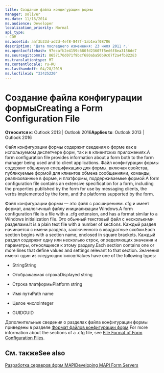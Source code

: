 ```yaml
---
title: Создание файла конфигурации формы
manager: soliver
ms.date: 11/16/2014
ms.audience: Developer
localization_priority: Normal
api_type:
- COM
ms.assetid: aaf3b33d-ad2d-4ef8-847f-1ab1eaf08706
description: 'Дата последнего изменения: 23 июля 2011 г.'
ms.openlocfilehash: 97ecafb2e4159c680fd23607f5ed6f8ea3156de7
ms.sourcegitcommit: 8657170d071f9bcf680aba50b9c07f2a4fb82283
ms.translationtype: MT
ms.contentlocale: ru-RU
ms.lasthandoff: 04/28/2019
ms.locfileid: "33425220"
---
```

# <a name="creating-a-form-configuration-file"></a><span data-ttu-id="2c3f5-103">Создание файла конфигурации формы</span><span class="sxs-lookup"><span data-stu-id="2c3f5-103">Creating a Form Configuration File</span></span>

  
  
<span data-ttu-id="2c3f5-104">**Относится к**: Outlook 2013 | Outlook 2016</span><span class="sxs-lookup"><span data-stu-id="2c3f5-104">**Applies to**: Outlook 2013 | Outlook 2016</span></span> 
  
<span data-ttu-id="2c3f5-105">Файл конфигурации формы содержит сведения о форме как в используемом диспетчере форм, так и в клиентских приложениях.</span><span class="sxs-lookup"><span data-stu-id="2c3f5-105">A form configuration file provides information about a form both to the form manager being used and to client applications.</span></span> <span data-ttu-id="2c3f5-106">Файл конфигурации формы содержит обширную спецификацию для формы, включая свойства, публикуемые формой для клиентов обмена сообщениями, команды, реализованные в форме, и платформы, поддерживаемые формой.</span><span class="sxs-lookup"><span data-stu-id="2c3f5-106">A form configuration file contains an extensive specification for a form, including the properties published by the form for use by messaging clients, the verbs implemented by the form, and the platforms supported by the form.</span></span>
  
<span data-ttu-id="2c3f5-107">Файл конфигурации формы — это файл с расширением. cfg и имеет формат, аналогичный файлу инициализации Windows.</span><span class="sxs-lookup"><span data-stu-id="2c3f5-107">A form configuration file is a file with a .cfg extension, and has a format similar to a Windows initialization file.</span></span> <span data-ttu-id="2c3f5-108">Это обычный текстовый файл с несколькими разделами.</span><span class="sxs-lookup"><span data-stu-id="2c3f5-108">It is a plain text file with a number of sections.</span></span> <span data-ttu-id="2c3f5-109">Каждый раздел начинается с имени раздела, заключенного в квадратные скобки.</span><span class="sxs-lookup"><span data-stu-id="2c3f5-109">Each section begins with a section name, enclosed in square brackets.</span></span> <span data-ttu-id="2c3f5-110">Каждый раздел содержит одну или несколько строк, определяющих значения и параметры, относящиеся к этому разделу.</span><span class="sxs-lookup"><span data-stu-id="2c3f5-110">Each section contains one or more lines that define values and settings relevant to that section.</span></span> <span data-ttu-id="2c3f5-111">Значения имеют один из следующих типов:</span><span class="sxs-lookup"><span data-stu-id="2c3f5-111">Values have one of the following types:</span></span>
  
- <span data-ttu-id="2c3f5-112">String</span><span class="sxs-lookup"><span data-stu-id="2c3f5-112">String</span></span>
    
- <span data-ttu-id="2c3f5-113">Отображаемая строка</span><span class="sxs-lookup"><span data-stu-id="2c3f5-113">Displayed string</span></span>
    
- <span data-ttu-id="2c3f5-114">Строка платформы</span><span class="sxs-lookup"><span data-stu-id="2c3f5-114">Platform string</span></span>
    
- <span data-ttu-id="2c3f5-115">Имя пути</span><span class="sxs-lookup"><span data-stu-id="2c3f5-115">Path name</span></span>
    
- <span data-ttu-id="2c3f5-116">Целое число</span><span class="sxs-lookup"><span data-stu-id="2c3f5-116">Integer</span></span>
    
- <span data-ttu-id="2c3f5-117">GUID</span><span class="sxs-lookup"><span data-stu-id="2c3f5-117">GUID</span></span>
    
<span data-ttu-id="2c3f5-118">Дополнительные сведения о разделах файла конфигурации формы приведены в разделе [Формат файлов конфигурации форм](file-format-of-form-configuration-files.md).</span><span class="sxs-lookup"><span data-stu-id="2c3f5-118">For more information about the sections of a .cfg file, see [File Format of Form Configuration Files](file-format-of-form-configuration-files.md).</span></span>
  
## <a name="see-also"></a><span data-ttu-id="2c3f5-119">См. также</span><span class="sxs-lookup"><span data-stu-id="2c3f5-119">See also</span></span>



[<span data-ttu-id="2c3f5-120">Разработка серверов форм MAPI</span><span class="sxs-lookup"><span data-stu-id="2c3f5-120">Developing MAPI Form Servers</span></span>](developing-mapi-form-servers.md)

